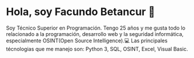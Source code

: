 # Hola, soy Facundo Betancur 👋
Soy Técnico Superior en Programación. Tengo 25 años y me gusta todo lo relacionado a la programación, desarrollo web y la seguridad informática, especialmente OSINT(Open Source Intelligence).💻
Las principales técnologias que me manejo son: Python 3, SQL, OSINT, Excel, Visual Basic.
